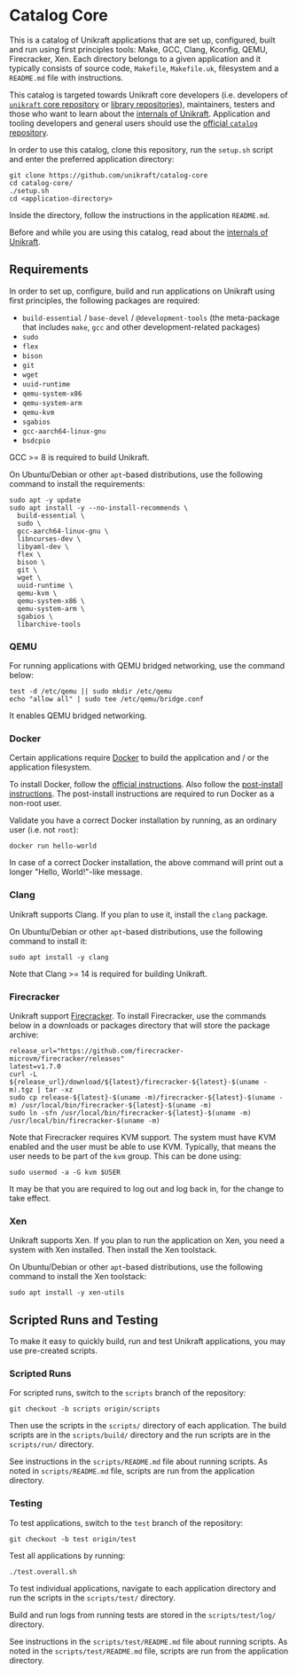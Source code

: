 # Catalog Core

This is a catalog of Unikraft applications that are set up, configured, built and run using first principles tools: Make, GCC, Clang, Kconfig, QEMU, Firecracker, Xen.
Each directory belongs to a given application and it typically consists of source code, `Makefile`, `Makefile.uk`, filesystem and a `README.md` file with instructions.

This catalog is targeted towards Unikraft core developers (i.e. developers of [`unikraft` core repository](https://github.com/unikraft/unikraft) or [library repositories](https://github.com/search?q=topic%3Alibrary+org%3Aunikraft&type=Repositories)), maintainers, testers and those who want to learn about the [internals of Unikraft](https://unikraft.org/docs/internals).
Application and tooling developers and general users should use the [official `catalog` repository](https://github.com/unikraft/catalog).

In order to use this catalog, clone this repository, run the `setup.sh` script and enter the preferred application directory:

```console
git clone https://github.com/unikraft/catalog-core
cd catalog-core/
./setup.sh
cd <application-directory>
```

Inside the directory, follow the instructions in the application `README.md`.

Before and while you are using this catalog, read about the [internals of Unikraft](https://unikraft.org/docs/internals).

## Requirements

In order to set up, configure, build and run applications on Unikraft using first principles, the following packages are required:

* `build-essential` / `base-devel` / `@development-tools` (the meta-package that includes `make`, `gcc` and other development-related packages)
* `sudo`
* `flex`
* `bison`
* `git`
* `wget`
* `uuid-runtime`
* `qemu-system-x86`
* `qemu-system-arm`
* `qemu-kvm`
* `sgabios`
* `gcc-aarch64-linux-gnu`
* `bsdcpio`

GCC >= 8 is required to build Unikraft.

On Ubuntu/Debian or other `apt`-based distributions, use the following command to install the requirements:

```console
sudo apt -y update
sudo apt install -y --no-install-recommends \
  build-essential \
  sudo \
  gcc-aarch64-linux-gnu \
  libncurses-dev \
  libyaml-dev \
  flex \
  bison \
  git \
  wget \
  uuid-runtime \
  qemu-kvm \
  qemu-system-x86 \
  qemu-system-arm \
  sgabios \
  libarchive-tools
```

### QEMU

For running applications with QEMU bridged networking, use the command below:

```console
test -d /etc/qemu || sudo mkdir /etc/qemu
echo "allow all" | sudo tee /etc/qemu/bridge.conf
```

It enables QEMU bridged networking.

### Docker

Certain applications require [Docker](https://www.docker.com/) to build the application and / or the application filesystem.

To install Docker, follow the [official instructions](https://docs.docker.com/engine/install/).
Also follow the [post-install instructions](https://docs.docker.com/engine/install/linux-postinstall/).
The post-install instructions are required to run Docker as a non-root user.

Validate you have a correct Docker installation by running, as an ordinary user (i.e. not `root`):

```console
docker run hello-world
```

In case of a correct Docker installation, the above command will print out a longer "Hello, World!"-like message.

### Clang

Unikraft supports Clang.
If you plan to use it, install the `clang` package.

On Ubuntu/Debian or other `apt`-based distributions, use the following command to install it:

```console
sudo apt install -y clang
```

Note that Clang >= 14 is required for building Unikraft.

### Firecracker

Unikraft support [Firecracker](https://firecracker-microvm.github.io/).
To install Firecracker, use the commands below in a downloads or packages directory that will store the package archive:

```console
release_url="https://github.com/firecracker-microvm/firecracker/releases"
latest=v1.7.0
curl -L ${release_url}/download/${latest}/firecracker-${latest}-$(uname -m).tgz | tar -xz
sudo cp release-${latest}-$(uname -m)/firecracker-${latest}-$(uname -m) /usr/local/bin/firecracker-${latest}-$(uname -m)
sudo ln -sfn /usr/local/bin/firecracker-${latest}-$(uname -m) /usr/local/bin/firecracker-$(uname -m)
```

Note that Firecracker requires KVM support.
The system must have KVM enabled and the user must be able to use KVM.
Typically, that means the user needs to be part of the `kvm` group.
This can be done using:

```
sudo usermod -a -G kvm $USER
```

It may be that you are required to log out and log back in, for the change to take effect.

### Xen

Unikraft supports Xen.
If you plan to run the application on Xen, you need a system with Xen installed.
Then install the Xen toolstack.

On Ubuntu/Debian or other `apt`-based distributions, use the following command to install the Xen toolstack:

```console
sudo apt install -y xen-utils
```

## Scripted Runs and Testing

To make it easy to quickly build, run and test Unikraft applications, you may use pre-created scripts.

### Scripted Runs

For scripted runs, switch to the `scripts` branch of the repository:

```console
git checkout -b scripts origin/scripts
```

Then use the scripts in the `scripts/` directory of each application.
The build scripts are in the `scripts/build/` directory and the run scripts are in the `scripts/run/` directory.

See instructions in the `scripts/README.md` file about running scripts.
As noted in `scripts/README.md` file, scripts are run from the application directory.

### Testing

To test applications, switch to the `test` branch of the repository:

```console
git checkout -b test origin/test
```

Test all applications by running:

```console
./test.overall.sh
```

To test individual applications, navigate to each application directory and run the scripts in the `scripts/test/` directory.

Build and run logs from running tests are stored in the `scripts/test/log/` directory.

See instructions in the `scripts/test/README.md` file about running scripts.
As noted in the `scripts/test/README.md` file, scripts are run from the application directory.
